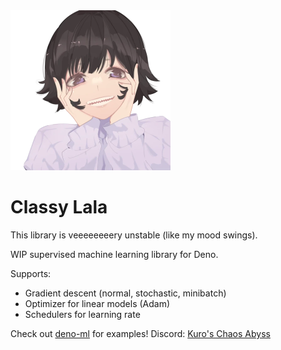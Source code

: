 <img src="/assets/lala.webp" alt="La Lala" height="256px" width="auto">

<h1>Classy Lala</h1>

This library is veeeeeeeery unstable (like my mood swings).

WIP supervised machine learning library for Deno.

Supports:
- Gradient descent (normal, stochastic, minibatch)
- Optimizer for linear models (Adam)
- Schedulers for learning rate

Check out [deno-ml](https://github.com/retraigo/deno-ml) for examples!
Discord: [Kuro's Chaos Abyss](https://discord.gg/A69vvdK)